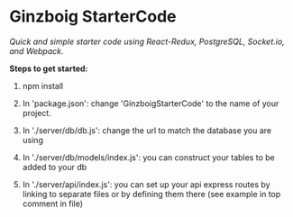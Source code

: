 # Ginzboig StarterCode

*Quick and simple starter code using React-Redux, PostgreSQL, Socket.io, and Webpack.*

**Steps to get started:**
1. npm install

2. In 'package.json': change 'GinzboigStarterCode' to the name of your project.

3. In './server/db/db.js': change the url to match the database you are using

4. In './server/db/models/index.js': you can construct your tables to be added to your db

5. In './server/api/index.js': you can set up your api express routes by linking to separate files or by defining them there
(see example in top comment in file)

